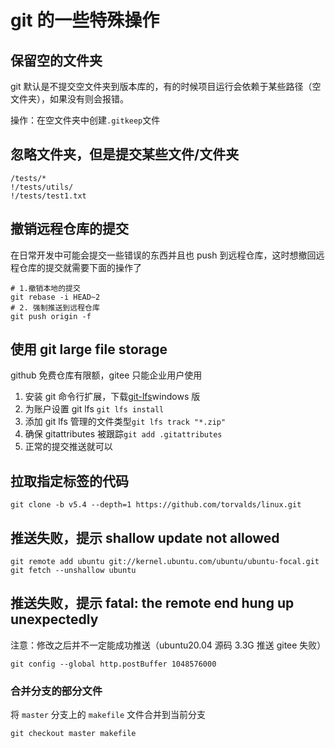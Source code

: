 # git 的一些特殊操作

## 保留空的文件夹

git 默认是不提交空文件夹到版本库的，有的时候项目运行会依赖于某些路径（空文件夹），如果没有则会报错。

操作：在空文件夹中创建`.gitkeep`文件

## 忽略文件夹，但是提交某些文件/文件夹

```text
/tests/*
!/tests/utils/
!/tests/test1.txt
```

## 撤销远程仓库的提交

在日常开发中可能会提交一些错误的东西并且也 push 到远程仓库，这时想撤回远程仓库的提交就需要下面的操作了

```shell
# 1.撤销本地的提交
git rebase -i HEAD~2
# 2. 强制推送到远程仓库
git push origin -f
```

## 使用 git large file storage

github 免费仓库有限额，gitee 只能企业用户使用

1. 安装 git 命令行扩展，下载[git-lfs](https://github.com/git-lfs/git-lfs/releases/download/v3.0.2/git-lfs-windows-v3.0.2.exe)windows 版
2. 为账户设置 git lfs `git lfs install`
3. 添加 git lfs 管理的文件类型`git lfs track "*.zip"`
4. 确保 gitattributes 被跟踪`git add .gitattributes`
5. 正常的提交推送就可以

## 拉取指定标签的代码

```shell
git clone -b v5.4 --depth=1 https://github.com/torvalds/linux.git
```

## 推送失败，提示 shallow update not allowed

```shell
git remote add ubuntu git://kernel.ubuntu.com/ubuntu/ubuntu-focal.git
git fetch --unshallow ubuntu
```

## 推送失败，提示 fatal: the remote end hung up unexpectedly

注意：修改之后并不一定能成功推送（ubuntu20.04 源码 3.3G 推送 gitee 失败）

```shell
git config --global http.postBuffer 1048576000
```

### 合并分支的部分文件

将 `master` 分支上的 `makefile` 文件合并到当前分支

```sheel
git checkout master makefile
```
